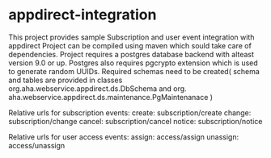 # appdirect-integration
This project provides sample Subscription and user event integration with appdirect
Project can be compiled using maven which sould take care of dependencies. 
Project requires a postgres database backend with alteast version 9.0 or up. 
Postgres also requires pgcrypto extension which is used to generate random UUIDs. 
Required schemas need to be created( schema and tables are provided in classes   
org.aha.webservice.appdirect.ds.DbSchema and org.
aha.webservice.appdirect.ds.maintenance.PgMaintenanace )

Relative urls for subscription events:
create: subscription/create
change: subscription/change
cancel: subscription/cancel
notice: subscription/notice

Relative urls for user access events:
assign: access/assign
unassign: access/unassign



